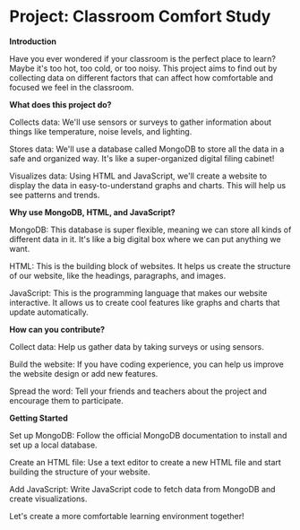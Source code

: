 # Project: Classroom Comfort Study

**Introduction**

Have you ever wondered if your classroom is the perfect place to learn? Maybe it's too hot, too cold, or too noisy. This project aims to find out by collecting data on different factors that can affect how comfortable and focused we feel in the classroom.

**What does this project do?**

Collects data: We'll use sensors or surveys to gather information about things like temperature, noise levels, and lighting.

Stores data: We'll use a database called MongoDB to store all the data in a safe and organized way. It's like a super-organized digital filing cabinet!

Visualizes data: Using HTML and JavaScript, we'll create a website to display the data in easy-to-understand graphs and charts. This will help us see patterns and trends.

**Why use MongoDB, HTML, and JavaScript?**

MongoDB: This database is super flexible, meaning we can store all kinds of different data in it. It's like a big digital box where we can put anything we want.

HTML: This is the building block of websites. It helps us create the structure of our website, like the headings, paragraphs, and images.

JavaScript: This is the programming language that makes our website interactive. It allows us to create cool features like graphs and charts that update automatically.

**How can you contribute?**

Collect data: Help us gather data by taking surveys or using sensors.

Build the website: If you have coding experience, you can help us improve the website design or add new features.

Spread the word: Tell your friends and teachers about the project and encourage them to participate.

**Getting Started**

Set up MongoDB: Follow the official MongoDB documentation to install and set up a local database.

Create an HTML file: Use a text editor to create a new HTML file and start building the structure of your website.

Add JavaScript: Write JavaScript code to fetch data from MongoDB and create visualizations.


Let's create a more comfortable learning environment together!